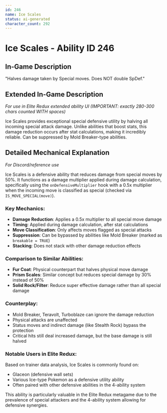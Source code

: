 ```yaml
---
id: 246
name: Ice Scales
status: ai-generated
character_count: 292
---
```


# Ice Scales - Ability ID 246

## In-Game Description
"Halves damage taken by Special moves. Does NOT double SpDef."

## Extended In-Game Description
*For use in Elite Redux extended ability UI (IMPORTANT: exactly 280-300 chars counted WITH spaces)*

Ice Scales provides exceptional special defensive utility by halving all incoming special attack damage. Unlike abilities that boost stats, this damage reduction occurs after stat calculations, making it incredibly reliable. Can be suppressed by Mold Breaker-type abilities.

## Detailed Mechanical Explanation
*For Discord/reference use*

Ice Scales is a defensive ability that reduces damage from special moves by 50%. It functions as a damage multiplier applied during damage calculation, specifically using the `onDefensiveMultiplier` hook with a 0.5x multiplier when the incoming move is classified as special (checked via `IS_MOVE_SPECIAL(move)`).

### Key Mechanics:
- **Damage Reduction**: Applies a 0.5x multiplier to all special move damage
- **Timing**: Applied during damage calculation, after stat calculations
- **Move Classification**: Only affects moves flagged as special attacks
- **Suppression**: Can be bypassed by abilities like Mold Breaker (marked as `breakable = TRUE`)
- **Stacking**: Does not stack with other damage reduction effects

### Comparison to Similar Abilities:
- **Fur Coat**: Physical counterpart that halves physical move damage
- **Prism Scales**: Similar concept but reduces special damage by 30% instead of 50%
- **Solid Rock/Filter**: Reduce super effective damage rather than all special damage

### Counterplay:
- Mold Breaker, Teravolt, Turboblaze can ignore the damage reduction
- Physical attacks are unaffected
- Status moves and indirect damage (like Stealth Rock) bypass the protection
- Critical hits still deal increased damage, but the base damage is still halved

### Notable Users in Elite Redux:
Based on trainer data analysis, Ice Scales is commonly found on:
- Glaceon (defensive wall sets)
- Various Ice-type Pokemon as a defensive utility ability
- Often paired with other defensive abilities in the 4-ability system

This ability is particularly valuable in the Elite Redux metagame due to the prevalence of special attackers and the 4-ability system allowing for defensive synergies.